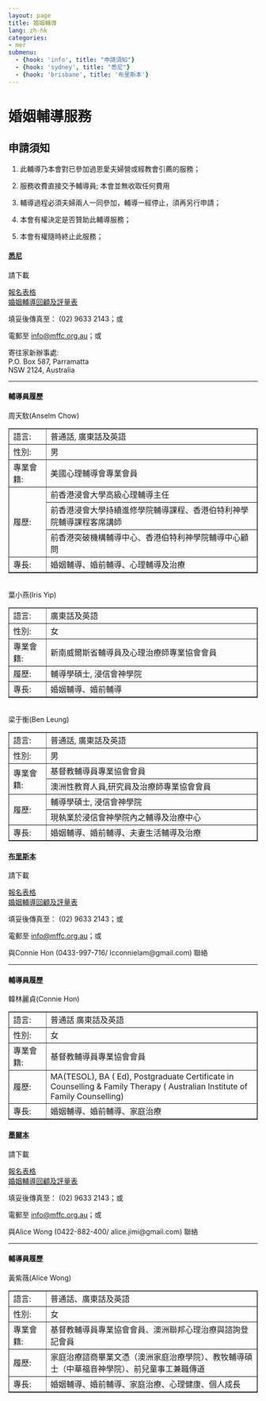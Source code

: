 ```yaml
---
layout: page
title: 婚姻輔導
lang: zh-hk
categories:
- mer
submenu:
  - {hook: 'info', title: "申請須知"}
  - {hook: 'sydney', title: "悉尼"}
  - {hook: 'brisbane', title: '布里斯本'}
---
```


婚姻輔導服務
============

申請須知
--------

1. 此輔導乃本會對已參加過恩愛夫婦營或經教會引薦的服務；

2. 服務收費直接交予輔導員; 本會並無收取任何費用

3. 輔導過程必須夫婦兩人一同參加，輔導一經停止，須再另行申請；

4. 本會有權決定是否贊助此輔導服務；

5. 本會有權隨時終止此服務；



<div class="row">
<div class="panel-group " id="mag-panel">
<div class="panel panel-default">
<div class="panel-heading">
<a data-toggle="collapse" name="sydney" data-parent="#mag-panel" href="#collapse2013"><h4>悉尼</h4></a>
</div>
<div id="collapse2013">
<div class="panel-body">
請下載<br>
<p>
<a href="../MaritalCounsellingServiceApplicationForm_Sydney.pdf">報名表格 <span class="glyphicon glyphicon-download-alt"></span></a><br>
<a href="../MaritalCounsellingServiceFeedbackForm.pdf">婚姻輔導回顧及評量表 <span class="glyphicon glyphicon-download-alt"></span></a>   
<p>
填妥後傳真至： (02) 9633 2143；或
<p>
電郵至 <a href="mailto:info@mffc.org.au">info@mffc.org.au</a>；或
</p>
</p>
寄往家新辦事處:<br>
P.O. Box 587, Parramatta<br>
NSW 2124, Australia<br>
<hr>

<h4>輔導員履歷</h4>
周天駇(Anselm Chow)<br>
<table style="text-align: left; width: 100%;" border="1"
 cellpadding="5" cellspacing="0">
  <tbody>
    <tr>
      <td style="width: 15%;">語言:</td>
      <td>普通話, 廣東話及英語</td>
    </tr>
    <tr>
      <td>性別:</td>
      <td>男</td>
    </tr>
    <tr>
      <td>專業會籍:</td>
      <td>美國心理輔導會專業會員 </td>
    </tr>
    <tr>
      <td colspan="1" rowspan="3">履歷:</td>
      <td>前香港浸會大學高級心理輔導主任 </td>
    </tr>
    <tr>
      <td>前香港浸會大學持續進修學院輔導課程、香港伯特利神學院輔導課程客席講師 </td>
    </tr>
    <tr>
      <td>前香港突破機構輔導中心、香港伯特利神學院輔導中心顧問 </td>
    </tr>
    <tr>
      <td>專長:</td>
      <td>婚姻輔導、婚前輔導、心理輔導及治療</td>
    </tr>
  </tbody>
</table>
<br>
葉小燕(Iris Yip)<br>
<table style="text-align: left; width: 100%;" border="1"
 cellpadding="5" cellspacing="0">
  <tbody>
    <tr>
      <td style="width: 15%;">語言:</td>
      <td>廣東話及英語</td>
    </tr>
    <tr>
      <td>性別:</td>
      <td>女</td>
    </tr>
    <tr>
      <td>專業會籍:</td>
      <td>新南威爾斯省輔導員及心理治療師專業協會會員 </td>
    </tr>
    <tr>
      <td>履歷:</td>
      <td>輔導學碩士, 浸信會神學院 </td>
    </tr>
    <tr>
      <td>專長:</td>
      <td>婚姻輔導、婚前輔導</td>
    </tr>
  </tbody>
</table>
<br>
梁于衡(Ben Leung)<br>
<table style="text-align: left; width: 100%;" border="1"
 cellpadding="5" cellspacing="0">
  <tbody>
    <tr>
      <td style="width: 15%;">語言:</td>
      <td>普通話, 廣東話及英語</td>
    </tr>
    <tr>
      <td>性別:</td>
      <td>男</td>
    </tr>
    <tr>
      <td colspan="1" rowspan="2">專業會籍:</td>
      <td>基督教輔導員專業協會會員</td>
    </tr>
	<tr>
		<td>澳洲性教育人員,研究員及治療師專業協會會員</td>
	</tr>
    <tr>
      <td colspan="1" rowspan="2">履歷:</td>
      <td>輔導學碩士, 浸信會神學院</td>
    </tr>
	<tr>
		<td>現執業於浸信會神學院內之輔導及治療中心</td>
	</tr>
    <tr>
      <td>專長:</td>
      <td>婚姻輔導、婚前輔導、夫妻生活輔導及治療</td>
    </tr>
  </tbody>
</table>

</div>
</div>
</div>
<div class="panel panel-default">
<div class="panel-heading">
<a data-toggle="collapse" name="brisbane" data-parent="#mag-panel" href="#collapse2014"><h4>布里斯本</h4></a>
</div>
<div id="collapse2014">
<div class="panel-body">
請下載<br>
<p>
<a href="../MaritalCounsellingServiceApplicationForm_BNE.pdf">報名表格 <span class="glyphicon glyphicon-download-alt"></span></a><br>
<a href="../MaritalCounsellingServiceFeedbackForm.pdf">婚姻輔導回顧及評量表 <span class="glyphicon glyphicon-download-alt"></span></a>   
<p>
填妥後傳真至： (02) 9633 2143；或
<p>
電郵至 <a href="mailto:info@mffc.org.au">info@mffc.org.au</a>；或
</p>
<p>
與Connie Hon (0433-997-716/ lcconnielam@gmail.com) 聯絡
</P>
<hr>
<h4>輔導員履歷</h4>
韓林麗貞(Connie Hon)<br>
<table style="text-align: left; width: 100%;" border="1"
 cellpadding="5" cellspacing="0">
  <tbody>
    <tr>
      <td style="width: 15%;">語言:</td>
      <td>普通話 廣東話及英語</td>
    </tr>
    <tr>
      <td>性別:</td>
      <td>女</td>
    </tr>
    <tr>
      <td>專業會籍:</td>
      <td>基督教輔導員專業協會會員</td>
    </tr>
    <tr>
      <td>履歷:</td>
      <td>MA(TESOL), BA ( Ed), Postgraduate Certificate in Counselling & Family Therapy ( Australian Institute of Family Counselling)</td>
    </tr>
    <tr>
      <td>專長:</td>
      <td>婚姻輔導、婚前輔導、家庭治療</td>
    </tr>
  </tbody>
</table>


</div>
</div>
</div>
<div class="panel panel-default">
<div class="panel-heading">
<a data-toggle="collapse" name="melbourne" data-parent="#mag-panel" href="#collapse2015"><h4>墨爾本</h4></a>
</div>
<div id="collapse2015">
<div class="panel-body">
請下載<br>
<p>
<a href="../MaritalCounsellingServiceApplicationForm_MEL.pdf">報名表格 <span class="glyphicon glyphicon-download-alt"></span></a><br>
<a href="../MaritalCounsellingServiceFeedbackForm.pdf">婚姻輔導回顧及評量表 <span class="glyphicon glyphicon-download-alt"></span></a>   
<p>
填妥後傳真至： (02) 9633 2143；或
<p>
電郵至 <a href="mailto:info@mffc.org.au">info@mffc.org.au</a>；或
</p>
<p>
與Alice Wong (0422-882-400/ alice.jimi@gmail.com) 聯絡
</P>
<hr>
<h4>輔導員履歷</h4>
黃紫薇(Alice Wong)<br>
<table style="text-align: left; width: 100%;" border="1"
 cellpadding="5" cellspacing="0">
  <tbody>
    <tr>
      <td style="width: 15%;">語言:</td>
      <td>普通話、廣東話及英語</td>
    </tr>
    <tr>
      <td>性別:</td>
      <td>女</td>
    </tr>
    <tr>
      <td>專業會籍:</td>
      <td>基督教輔導員專業協會會員、澳洲聯邦心理治療與諮詢登記會員</td>
    </tr>
    <tr>
      <td>履歷:</td>
      <td>家庭治療諮商畢業文憑（澳洲家庭治療學院）、教牧輔導碩士（中華福音神學院）、前兒童事工兼職傳道</td>
    </tr>
    <tr>
      <td>專長:</td>
      <td>婚姻輔導、婚前輔導、家庭治療、心理健康、個人成長</td>
    </tr>
  </tbody>
</table>


</div>
</div>
</div>


</div>
</div>
